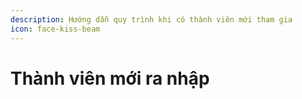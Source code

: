 ```yaml
---
description: Hướng dẫn quy trình khi có thành viên mới tham gia
icon: face-kiss-beam
---
```


# Thành viên mới ra nhập

